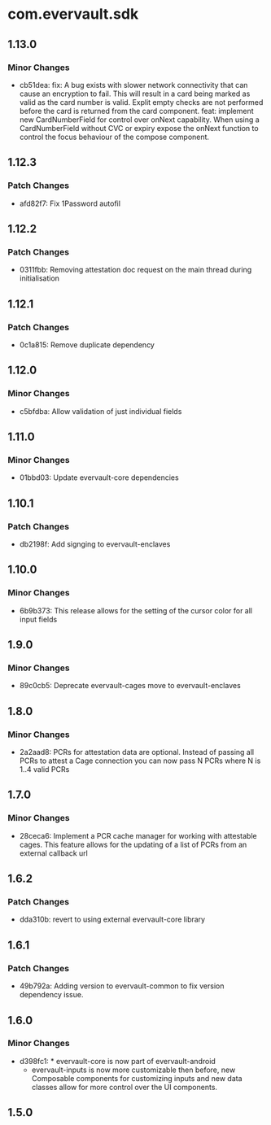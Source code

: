 # com.evervault.sdk

## 1.13.0

### Minor Changes

- cb51dea: fix: A bug exists with slower network connectivity that can cause an encryption to fail. This will result
  in a card being marked as valid as the card number is valid. Explit empty checks are not performed before
  the card is returned from the card component.
  feat: implement new CardNumberField for control over onNext capability. When using a CardNumberField without
  CVC or expiry expose the onNext function to control the focus behaviour of the compose component.

## 1.12.3

### Patch Changes

- afd82f7: Fix 1Password autofil

## 1.12.2

### Patch Changes

- 0311fbb: Removing attestation doc request on the main thread during initialisation

## 1.12.1

### Patch Changes

- 0c1a815: Remove duplicate dependency

## 1.12.0

### Minor Changes

- c5bfdba: Allow validation of just individual fields

## 1.11.0

### Minor Changes

- 01bbd03: Update evervault-core dependencies

## 1.10.1

### Patch Changes

- db2198f: Add signging to evervault-enclaves

## 1.10.0

### Minor Changes

- 6b9b373: This release allows for the setting of the cursor color for all input fields

## 1.9.0

### Minor Changes

- 89c0cb5: Deprecate evervault-cages move to evervault-enclaves

## 1.8.0

### Minor Changes

- 2a2aad8: PCRs for attestation data are optional. Instead of passing all PCRs to attest a Cage connection you can now pass N PCRs where N is 1..4 valid PCRs

## 1.7.0

### Minor Changes

- 28ceca6: Implement a PCR cache manager for working with attestable cages. This feature allows for the updating of a list of PCRs from an external callback url

## 1.6.2

### Patch Changes

- dda310b: revert to using external evervault-core library

## 1.6.1

### Patch Changes

- 49b792a: Adding version to evervault-common to fix version dependency issue.

## 1.6.0

### Minor Changes

- d398fc1: \* evervault-core is now part of evervault-android
  - evervault-inputs is now more customizable then before, new Composable components for customizing inputs and new data classes
    allow for more control over the UI components.

## 1.5.0
